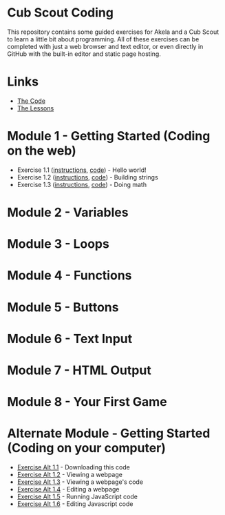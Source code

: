 # Cub Scout Coding

This repository contains some guided exercises for Akela and a Cub Scout to learn a little bit about programming.  All of these exercises can be completed with just a web browser and text editor, or even directly in GitHub with the built-in editor and static page hosting.

# Links

- [The Code](https://github.com/ckxng/cub-scout-coding)
- [The Lessons](https://ckxng.github.io/cub-scout-coding)

# Module 1 - Getting Started (Coding on the web)

- Exercise 1.1 ([instructions](ex-1-1/), [code](https://jsfiddle.net/gh/get/library/pure/ckxng/cub-scout-coding/tree/master/ex-1-1)) - Hello world!
- Exercise 1.2 ([instructions](ex-1-2/), [code](https://jsfiddle.net/gh/get/library/pure/ckxng/cub-scout-coding/tree/master/ex-1-2)) - Building strings
- Exercise 1.3 ([instructions](ex-1-3/), [code](https://jsfiddle.net/gh/get/library/pure/ckxng/cub-scout-coding/tree/master/ex-1-3)) - Doing math

# Module 2 - Variables

# Module 3 - Loops

# Module 4 - Functions

# Module 5 - Buttons

# Module 6 - Text Input

# Module 7 - HTML Output

# Module 8 - Your First Game

# Alternate Module - Getting Started (Coding on your computer)

- [Exercise Alt 1.1](ex-alt1-1/) - Downloading this code
- [Exercise Alt 1.2](ex-alt1-2/) - Viewing a webpage
- [Exercise Alt 1.3](ex-alt1-3/) - Viewing a webpage's code
- [Exercise Alt 1.4](ex-alt1-4/) - Editing a webpage
- [Exercise Alt 1.5](ex-alt1-5/) - Running JavaScript code
- [Exercise Alt 1.6](ex-alt1-6/) - Editing Javascript code
